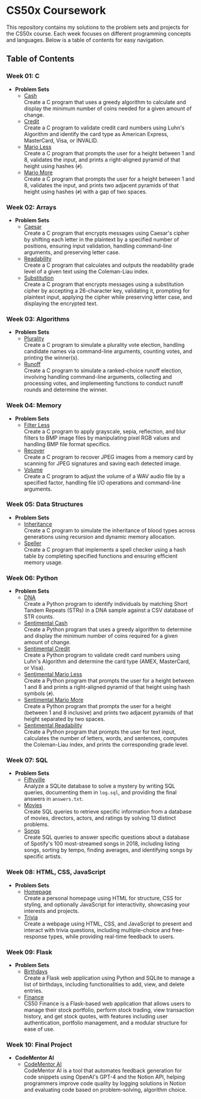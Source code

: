 # CS50x Coursework

This repository contains my solutions to the problem sets and projects for the CS50x course. Each week focuses on different programming concepts and languages. Below is a table of contents for easy navigation.

## Table of Contents

### Week 01: C
- **Problem Sets**
  - [Cash](Week_01_C/W1_Problem_Sets/cash)  
    Create a C program that uses a greedy algorithm to calculate and display the minimum number of coins needed for a given amount of change.
  - [Credit](Week_01_C/W1_Problem_Sets/credit)  
    Create a C program to validate credit card numbers using Luhn's Algorithm and identify the card type as American Express, MasterCard, Visa, or INVALID.
  - [Mario Less](Week_01_C/W1_Problem_Sets/mario-less)  
    Create a C program that prompts the user for a height between 1 and 8, validates the input, and prints a right-aligned pyramid of that height using hashes (`#`).
  - [Mario More](Week_01_C/W1_Problem_Sets/mario-more)  
    Create a C program that prompts the user for a height between 1 and 8, validates the input, and prints two adjacent pyramids of that height using hashes (`#`) with a gap of two spaces.

### Week 02: Arrays
- **Problem Sets**
  - [Caesar](Week_02_Arrays/W2_Problem_Sets/caesar)  
    Create a C program that encrypts messages using Caesar's cipher by shifting each letter in the plaintext by a specified number of positions, ensuring input validation, handling command-line arguments, and preserving letter case.
  - [Readability](Week_02_Arrays/W2_Problem_Sets/readability)  
    Create a C program that calculates and outputs the readability grade level of a given text using the Coleman-Liau index.
  - [Substitution](Week_02_Arrays/W2_Problem_Sets/substitution)  
    Create a C program that encrypts messages using a substitution cipher by accepting a 26-character key, validating it, prompting for plaintext input, applying the cipher while preserving letter case, and displaying the encrypted text.

### Week 03: Algorithms
- **Problem Sets**
  - [Plurality](Week_03_Algorithms/W3_Problem_Sets/plurality)  
    Create a C program to simulate a plurality vote election, handling candidate names via command-line arguments, counting votes, and printing the winner(s).
  - [Runoff](Week_03_Algorithms/W3_Problem_Sets/runoff)  
    Create a C program to simulate a ranked-choice runoff election, involving handling command-line arguments, collecting and processing votes, and implementing functions to conduct runoff rounds and determine the winner.

### Week 04: Memory
- **Problem Sets**
  - [Filter Less](Week_04_Memory/W4_Problem_Sets/filter-less)  
    Create a C program to apply grayscale, sepia, reflection, and blur filters to BMP image files by manipulating pixel RGB values and handling BMP file format specifics.
  - [Recover](Week_04_Memory/W4_Problem_Sets/recover)  
    Create a C program to recover JPEG images from a memory card by scanning for JPEG signatures and saving each detected image.
  - [Volume](Week_04_Memory/W4_Problem_Sets/volume)  
    Create a C program to adjust the volume of a WAV audio file by a specified factor, handling file I/O operations and command-line arguments.

### Week 05: Data Structures
- **Problem Sets**
  - [Inheritance](Week_05_Data_Structure/W5_Problem_Sets/inheritance)  
    Create a C program to simulate the inheritance of blood types across generations using recursion and dynamic memory allocation.
  - [Speller](Week_05_Data_Structure/W5_Problem_Sets/speller)  
    Create a C program that implements a spell checker using a hash table by completing specified functions and ensuring efficient memory usage.

### Week 06: Python
- **Problem Sets**
  - [DNA](Week_06_Python/W6_Problem_Sets/dna)  
    Create a Python program to identify individuals by matching Short Tandem Repeats (STRs) in a DNA sample against a CSV database of STR counts.
  - [Sentimental Cash](Week_06_Python/W6_Problem_Sets/sentimental-cash)  
    Create a Python program that uses a greedy algorithm to determine and display the minimum number of coins required for a given amount of change.
  - [Sentimental Credit](Week_06_Python/W6_Problem_Sets/sentimental-credit)  
    Create a Python program to validate credit card numbers using Luhn's Algorithm and determine the card type (AMEX, MasterCard, or Visa).
  - [Sentimental Mario Less](Week_06_Python/W6_Problem_Sets/sentimental-mario_less)  
    Create a Python program that prompts the user for a height between 1 and 8 and prints a right-aligned pyramid of that height using hash symbols (`#`).
  - [Sentimental Mario More](Week_06_Python/W6_Problem_Sets/sentimental-mario_more)  
    Create a Python program that prompts the user for a height (between 1 and 8 inclusive) and prints two adjacent pyramids of that height separated by two spaces.
  - [Sentimental Readability](Week_06_Python/W6_Problem_Sets/sentimental-readability)  
    Create a Python program that prompts the user for text input, calculates the number of letters, words, and sentences, computes the Coleman-Liau index, and prints the corresponding grade level.

### Week 07: SQL
- **Problem Sets**
  - [Fiftyville](Week_07_SQL/W7_Problem_Sets/fiftyville)  
    Analyze a SQLite database to solve a mystery by writing SQL queries, documenting them in `log.sql`, and providing the final answers in `answers.txt`.
  - [Movies](Week_07_SQL/W7_Problem_Sets/movies)  
    Create SQL queries to retrieve specific information from a database of movies, directors, actors, and ratings by solving 13 distinct problems.
  - [Songs](Week_07_SQL/W7_Problem_Sets/songs)  
    Create SQL queries to answer specific questions about a database of Spotify's 100 most-streamed songs in 2018, including listing songs, sorting by tempo, finding averages, and identifying songs by specific artists.

### Week 08: HTML, CSS, JavaScript
- **Problem Sets**
  - [Homepage](Week_08_HTML_CSS_JavaScript/W8_Problem_Sets/homepage)  
    Create a personal homepage using HTML for structure, CSS for styling, and optionally JavaScript for interactivity, showcasing your interests and projects.
  - [Trivia](Week_08_HTML_CSS_JavaScript/W8_Problem_Sets/trivia)  
    Create a webpage using HTML, CSS, and JavaScript to present and interact with trivia questions, including multiple-choice and free-response types, while providing real-time feedback to users.

### Week 09: Flask
- **Problem Sets**
  - [Birthdays](Week_09_Flask/W9_Problem_Sets/birthdays)  
    Create a Flask web application using Python and SQLite to manage a list of birthdays, including functionalities to add, view, and delete entries.
  - [Finance](Week_09_Flask/W9_Problem_Sets/finance)  
    CS50 Finance is a Flask-based web application that allows users to manage their stock portfolio, perform stock trading, view transaction history, and get stock quotes, with features including user authentication, portfolio management, and a modular structure for ease of use.

### Week 10: Final Project
- **CodeMentor AI**
  - [CodeMentor AI](Week_10_Final_Project/CodeMentorAI)  
    CodeMentor AI is a tool that automates feedback generation for code snippets using OpenAI's GPT-4 and the Notion API, helping programmers improve code quality by logging solutions in Notion and evaluating code based on problem-solving, algorithm choice.